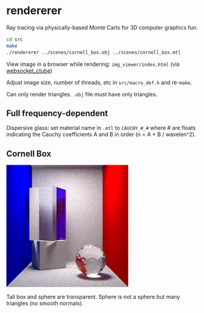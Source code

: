 # rendererer
Ray tracing via physically-based Monte Carlo for 3D computer graphics fun.

```bash
cd src
make
./rendererer ../scenes/cornell_box.obj ../scenes/cornell_box.mtl
```

View image in a browser while rendering: `img_viewer/index.html` (via [websocket_ctube](https://github.com/bryance-oyang/websocket_ctube))

Adjust image size, number of threads, etc in `src/macro_def.h` and re-`make`.

Can only render triangles. `.obj` file must have only triangles.

## Full frequency-dependent
Dispersive glass: set material name in `.mtl` to `CAUCHY_#_#` where # are floats
indicating the Cauchy coefficients A and B in order (n = A + B / wavelen^2).

## Cornell Box

![cornell_box_img](cornell_box.png)

Tall box and sphere are transparent. Sphere is not a sphere but many triangles
(no smooth normals).
